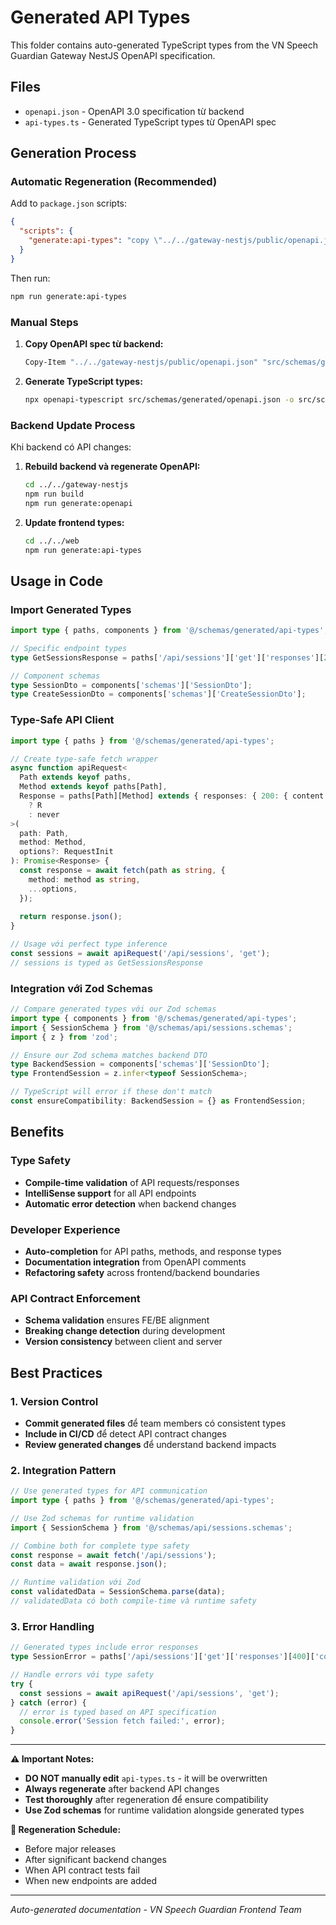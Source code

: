 # Generated API Types

This folder contains auto-generated TypeScript types from the VN Speech Guardian Gateway NestJS OpenAPI specification.

## Files

- `openapi.json` - OpenAPI 3.0 specification từ backend
- `api-types.ts` - Generated TypeScript types từ OpenAPI spec

## Generation Process

### Automatic Regeneration (Recommended)

Add to `package.json` scripts:

```json
{
  "scripts": {
    "generate:api-types": "copy \"../../gateway-nestjs/public/openapi.json\" \"src/schemas/generated/openapi.json\" && npx openapi-typescript src/schemas/generated/openapi.json -o src/schemas/generated/api-types.ts"
  }
}
```

Then run:

```bash
npm run generate:api-types
```

### Manual Steps

1. **Copy OpenAPI spec từ backend:**
   ```bash
   Copy-Item "../../gateway-nestjs/public/openapi.json" "src/schemas/generated/openapi.json"
   ```

2. **Generate TypeScript types:**
   ```bash
   npx openapi-typescript src/schemas/generated/openapi.json -o src/schemas/generated/api-types.ts
   ```

### Backend Update Process

Khi backend có API changes:

1. **Rebuild backend và regenerate OpenAPI:**
   ```bash
   cd ../../gateway-nestjs
   npm run build
   npm run generate:openapi
   ```

2. **Update frontend types:**
   ```bash
   cd ../../web
   npm run generate:api-types
   ```

## Usage in Code

### Import Generated Types

```typescript
import type { paths, components } from '@/schemas/generated/api-types';

// Specific endpoint types
type GetSessionsResponse = paths['/api/sessions']['get']['responses'][200]['content']['application/json'];

// Component schemas  
type SessionDto = components['schemas']['SessionDto'];
type CreateSessionDto = components['schemas']['CreateSessionDto'];
```

### Type-Safe API Client

```typescript
import type { paths } from '@/schemas/generated/api-types';

// Create type-safe fetch wrapper
async function apiRequest<
  Path extends keyof paths,
  Method extends keyof paths[Path],
  Response = paths[Path][Method] extends { responses: { 200: { content: { 'application/json': infer R } } } }
    ? R
    : never
>(
  path: Path,
  method: Method,
  options?: RequestInit
): Promise<Response> {
  const response = await fetch(path as string, {
    method: method as string,
    ...options,
  });
  
  return response.json();
}

// Usage với perfect type inference
const sessions = await apiRequest('/api/sessions', 'get');
// sessions is typed as GetSessionsResponse
```

### Integration với Zod Schemas

```typescript
// Compare generated types với our Zod schemas
import type { components } from '@/schemas/generated/api-types';
import { SessionSchema } from '@/schemas/api/sessions.schemas';
import { z } from 'zod';

// Ensure our Zod schema matches backend DTO
type BackendSession = components['schemas']['SessionDto'];
type FrontendSession = z.infer<typeof SessionSchema>;

// TypeScript will error if these don't match
const ensureCompatibility: BackendSession = {} as FrontendSession;
```

## Benefits

### Type Safety
- **Compile-time validation** of API requests/responses
- **IntelliSense support** for all API endpoints
- **Automatic error detection** when backend changes

### Developer Experience  
- **Auto-completion** for API paths, methods, and response types
- **Documentation integration** from OpenAPI comments
- **Refactoring safety** across frontend/backend boundaries

### API Contract Enforcement
- **Schema validation** ensures FE/BE alignment
- **Breaking change detection** during development
- **Version consistency** between client and server

## Best Practices

### 1. Version Control
- **Commit generated files** để team members có consistent types
- **Include in CI/CD** để detect API contract changes
- **Review generated changes** để understand backend impacts

### 2. Integration Pattern
```typescript
// Use generated types for API communication
import type { paths } from '@/schemas/generated/api-types';

// Use Zod schemas for runtime validation
import { SessionSchema } from '@/schemas/api/sessions.schemas';

// Combine both for complete type safety
const response = await fetch('/api/sessions');
const data = await response.json();

// Runtime validation với Zod
const validatedData = SessionSchema.parse(data);
// validatedData có both compile-time và runtime safety
```

### 3. Error Handling
```typescript
// Generated types include error responses
type SessionError = paths['/api/sessions']['get']['responses'][400]['content']['application/json'];

// Handle errors với type safety
try {
  const sessions = await apiRequest('/api/sessions', 'get');
} catch (error) {
  // error is typed based on API specification
  console.error('Session fetch failed:', error);
}
```

---

**⚠️ Important Notes:**

- **DO NOT manually edit** `api-types.ts` - it will be overwritten
- **Always regenerate** after backend API changes  
- **Test thoroughly** after regeneration để ensure compatibility
- **Use Zod schemas** for runtime validation alongside generated types

**🔄 Regeneration Schedule:**

- Before major releases
- After significant backend changes
- When API contract tests fail
- When new endpoints are added

---

*Auto-generated documentation - VN Speech Guardian Frontend Team*
